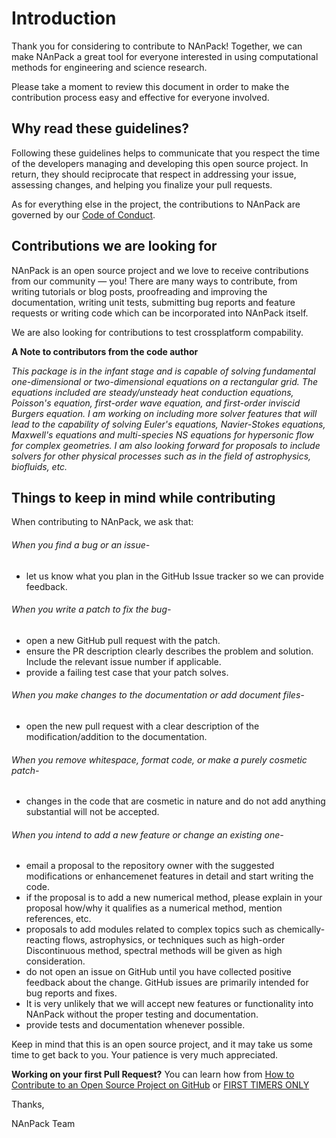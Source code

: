 # Introduction

Thank you for considering to contribute to NAnPack! Together, we can make NAnPack a great tool for everyone interested in using computational methods for engineering and science research.

Please take a moment to review this document in order to make the contribution process easy and effective for everyone involved.

## Why read these guidelines?

Following these guidelines helps to communicate that you respect the time of the developers managing and developing this open source project. In return, they should reciprocate that respect in addressing your issue, assessing changes, and helping you finalize your pull requests.

As for everything else in the project, the contributions to NAnPack are governed by our [Code of Conduct](CODE-OF-CONDUCT.md).

## Contributions we are looking for

NAnPack is an open source project and we love to receive contributions from our community — you! There are many ways to contribute, from writing tutorials or blog posts, proofreading and improving the documentation, writing unit tests, submitting bug reports and feature requests or writing code which can be incorporated into NAnPack itself.

We are also looking for contributions to test crossplatform compability.

**A Note to contributors from the code author**

*This package is in the infant stage and is capable of solving fundamental one-dimensional or two-dimensional equations on a rectangular grid. The equations included are steady/unsteady heat conduction equations, Poisson's equation, first-order wave equation, and first-order inviscid Burgers equation. I am working on including more solver features that will lead to the capability of solving Euler's equations, Navier-Stokes equations, Maxwell's equations and multi-species NS equations for hypersonic flow for complex geometries. I am also looking forward for proposals to include solvers for other physical processes such as in the field of astrophysics, biofluids, etc.*

## Things to keep in mind while contributing

When contributing to NAnPack, we ask that:

###### When you find a bug or an issue- 
* let us know what you plan in the GitHub Issue tracker so we can provide feedback.

###### When you write a patch to fix the bug- 
* open a new GitHub pull request with the patch.
* ensure the PR description clearly describes the problem and solution. Include the relevant issue number if applicable.
* provide a failing test case that your patch solves.

###### When you make changes to the documentation or add document files-
* open the new pull request with a clear description of the modification/addition to the documentation. 

###### When you remove whitespace, format code, or make a purely cosmetic patch-
* changes in the code that are cosmetic in nature and do not add anything substantial will not be accepted.

###### When you intend to add a new feature or change an existing one-
* email a proposal to the repository owner with the suggested modifications or enhancemenet features in detail and start writing the code.
* if the proposal is to add a new numerical method, please explain in your proposal how/why it qualifies as a numerical method, mention references, etc.
* proposals to add modules related to complex topics such as chemically-reacting flows, astrophysics, or techniques such as high-order Discontinuous method, spectral methods will be given as high consideration.
* do not open an issue on GitHub until you have collected positive feedback about the change. GitHub issues are primarily intended for bug reports and fixes.
* It is very unlikely that we will accept new features or functionality into NAnPack without the proper testing and documentation.
* provide tests and documentation whenever possible.

Keep in mind that this is an open source project, and it may take us some time to get back to you. Your patience is very much appreciated.

**Working on your first Pull Request?**
You can learn how from [How to Contribute to an Open Source Project on GitHub](https://kcd.im/pull-request) or [FIRST TIMERS ONLY](https://www.firsttimersonly.com/)

Thanks,

NAnPack Team
